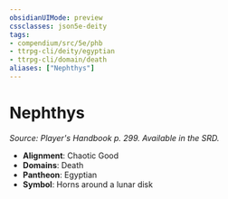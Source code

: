 ```yaml
---
obsidianUIMode: preview
cssclasses: json5e-deity
tags:
- compendium/src/5e/phb
- ttrpg-cli/deity/egyptian
- ttrpg-cli/domain/death
aliases: ["Nephthys"]
---
```

# Nephthys
*Source: Player's Handbook p. 299. Available in the SRD.* 

- **Alignment**: Chaotic Good
- **Domains**: Death
- **Pantheon**: Egyptian
- **Symbol**: Horns around a lunar disk